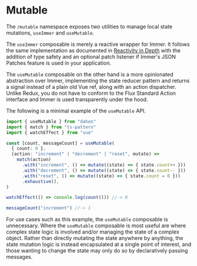 # Mutable

The `/mutable` namespace exposes two utilities to manage local state mutations, `useImmer` and `useMutable`.

The `useImmer` composable is merely a reactive wrapper for Immer. It follows the same implementation as documented in [Reactivity in Depth](https://vuejs.org/guide/extras/reactivity-in-depth.html#immutable-data) with the addition of type safety and an optional patch listener if Immer's JSON Patches feature is used in your application.

The `useMutable` composable on the other hand is a more opinionated abstraction over Immer, implementing the state reducer pattern and returns a signal instead of a plain old Vue ref, along with an action dispatcher. Unlike Redux, you do not have to conform to the Flux Standard Action interface and Immer is used transparently under the hood.

The following is a minimal example of the `useMutable` API.

```typescript
import { useMutable } from "dahon"
import { match } from "ts-pattern"
import { watchEffect } from "vue"

const [count, messageCount] = useMutable(
  { count: 0 },
  (action: "increment" | "decrement" | "reset", mutate) =>
    match(action)
      .with("increment", () => mutate((state) => { state.count++ }))
      .with("decrement", () => mutate((state) => { state.count-- }))
      .with("reset", () => mutate((state) => { state.count = 0 }))
      .exhaustive(),
)

watchEffect(() => console.log(count())) //-> 0

messageCount("increment") //-> 1
```

For use cases such as this example, the `useMutable` composable is unnecessary. Where the `useMutable` composable is most useful are where complex state logic is involved and/or managing the state of a complex object. Rather than directly mutating the state anywhere by anything, the state mutation logic is instead encapsulated at a single point of interest, and those wanting to change the state may only do so by declaratively passing messages.
